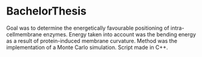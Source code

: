 # BachelorThesis
Goal was to determine the energetically favourable positioning of intra-cellmembrane enzymes. Energy taken into account was the bending energy as a result of protein-induced membrane curvature. Method was the implementation of a Monte Carlo simulation.
Script made in C++.
